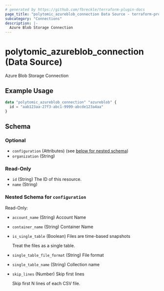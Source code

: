 ```yaml
---
# generated by https://github.com/fbreckle/terraform-plugin-docs
page_title: "polytomic_azureblob_connection Data Source - terraform-provider-polytomic"
subcategory: "Connections"
description: |-
  Azure Blob Storage Connection
---
```


# polytomic_azureblob_connection (Data Source)

Azure Blob Storage Connection

## Example Usage

```terraform
data "polytomic_azureblob_connection" "azureblob" {
  id = "aab123aa-27f3-abc1-9999-abcde123a4aa"
}
```

<!-- schema generated by tfplugindocs -->
## Schema

### Optional

- `configuration` (Attributes) (see [below for nested schema](#nestedatt--configuration))
- `organization` (String)

### Read-Only

- `id` (String) The ID of this resource.
- `name` (String)

<a id="nestedatt--configuration"></a>
### Nested Schema for `configuration`

Read-Only:

- `account_name` (String) Account Name
- `container_name` (String) Container Name
- `is_single_table` (Boolean) Files are time-based snapshots

    Treat the files as a single table.
- `single_table_file_format` (String) File format
- `single_table_name` (String) Collection name
- `skip_lines` (Number) Skip first lines

    Skip first N lines of each CSV file.


